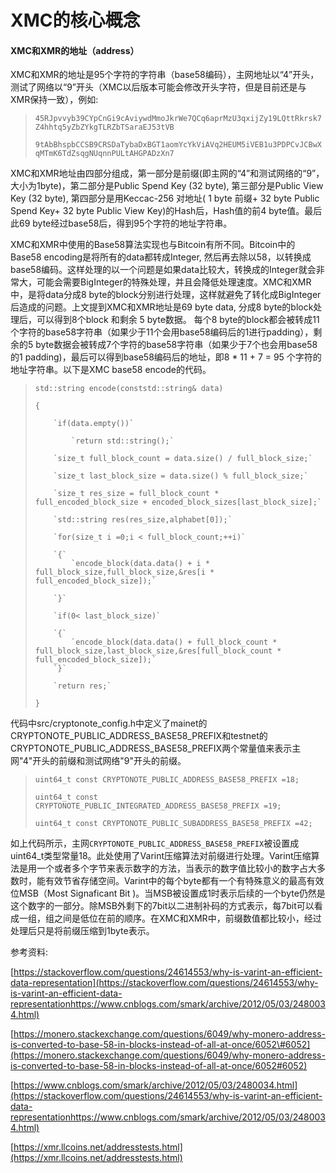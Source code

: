 # XMC的核心概念

#### XMC和XMR的地址（address）

XMC和XMR的地址是95个字符的字符串（base58编码），主网地址以“4”开头，测试了网络以“9”开头（XMC以后版本可能会修改开头字符，但是目前还是与XMR保持一致），例如:

> `45RJpvvyb39CYpCnGi9cAviywdMmoJkrWe7QCq6aprMzU3qxijZy19LQttRkrsk7Z4hhtq5yZbZYkgTLRZbTSaraEJ53tVB`
>
> `9tAbBhspbCCSB9CRSDaTybaDxBGT1aomYcYkViAVq2HEUM5iVEB1u3PDPCvJCBwXqMTmK6TdZsqgNUqnnPULtAHGPADzXn7`

XMC和XMR地址由四部分组成，第一部分是前缀\(即主网的“4”和测试网络的“9”，大小为1byte\)，第二部分是Public Spend Key \(32 byte\), 第三部分是Public View Key \(32 byte\), 第四部分是用Keccac-256 对地址\( 1 byte 前缀+ 32 byte Public Spend Key+ 32 byte Public View Key\)的Hash后，Hash值的前4 byte值。最后此69 byte经过base58后，得到95个字符的地址字符串。

XMC和XMR中使用的Base58算法实现也与Bitcoin有所不同。Bitcoin中的Base58 encoding是将所有的data都转成Integer, 然后再去除以58，以转换成base58编码。这样处理的以一个问题是如果data比较大，转换成的Integer就会非常大，可能会需要BigInteger的特殊处理，并且会降低处理速度。XMC和XMR中，是将data分成8 byte的block分别进行处理，这样就避免了转化成BigInteger后造成的问题。上文提到XMC和XMR地址是69 byte data, 分成8 byte的block处理后，可以得到8个block 和剩余 5 byte数据。 每个8 byte的block都会被转成11个字符的base58字符串（如果少于11个会用base58编码后的1进行padding），剩余的5 byte数据会被转成7个字符的base58字符串（如果少于7个也会用base58的1 padding\)，最后可以得到base58编码后的地址，即8 \* 11 + 7 = 95 个字符的地址字符串。以下是XMC base58 encode的代码。

> `std::string encode(conststd::string& data)`
>
> `{`
>
>         `if(data.empty())`
>
>             `return std::string();`
>
>         `size_t full_block_count = data.size() / full_block_size;`
>
>         `size_t last_block_size = data.size() % full_block_size;`
>
>         `size_t res_size = full_block_count * full_encoded_block_size + encoded_block_sizes[last_block_size];`
>
>         `std::string res(res_size,alphabet[0]);`
>
>         `for(size_t i =0;i < full_block_count;++i)`
>
>         `{`
>             `encode_block(data.data() + i * full_block_size,full_block_size,&res[i * full_encoded_block_size]);`
>
>         `}`
>
>         `if(0< last_block_size)`
>
>         `{`
>             `encode_block(data.data() + full_block_count * full_block_size,last_block_size,&res[full_block_count * full_encoded_block_size]);`
>         `}`
>
>         `return res;`
>
> `}`

代码中src/cryptonote\_config.h中定义了mainet的CRYPTONOTE\_PUBLIC\_ADDRESS\_BASE58\_PREFIX和testnet的CRYPTONOTE\_PUBLIC\_ADDRESS\_BASE58\_PREFIX两个常量值来表示主网"4"开头的前缀和测试网络"9"开头的前缀。

> `uint64_t const CRYPTONOTE_PUBLIC_ADDRESS_BASE58_PREFIX =18;`
>
> `uint64_t const CRYPTONOTE_PUBLIC_INTEGRATED_ADDRESS_BASE58_PREFIX =19;`
>
> `uint64_t const CRYPTONOTE_PUBLIC_SUBADDRESS_BASE58_PREFIX =42;`

如上代码所示，主网`CRYPTONOTE_PUBLIC_ADDRESS_BASE58_PREFIX`被设置成uint64\_t类型常量18。此处使用了Varint压缩算法对前缀进行处理。Varint压缩算法是用一个或者多个字节来表示数字的方法，当表示的数字值比较小的数字占大多数时，能有效节省存储空间。Varint中的每个byte都有一个有特殊意义的最高有效位MSB（Most Signaficant Bit \)。当MSB被设置成1时表示后续的一个byte仍然是这个数字的一部分。除MSB外剩下的7bit以二进制补码的方式表示，每7bit可以看成一组，组之间是低位在前的顺序。在XMC和XMR中，前缀数值都比较小，经过处理后只是将前缀压缩到1byte表示。

参考资料:

[https://stackoverflow.com/questions/24614553/why-is-varint-an-efficient-data-representation](https://stackoverflow.com/questions/24614553/why-is-varint-an-efficient-data-representationhttps://www.cnblogs.com/smark/archive/2012/05/03/2480034.html)

[https://monero.stackexchange.com/questions/6049/why-monero-address-is-converted-to-base-58-in-blocks-instead-of-all-at-once/6052\#6052](https://monero.stackexchange.com/questions/6049/why-monero-address-is-converted-to-base-58-in-blocks-instead-of-all-at-once/6052#6052)

[https://www.cnblogs.com/smark/archive/2012/05/03/2480034.html](https://stackoverflow.com/questions/24614553/why-is-varint-an-efficient-data-representationhttps://www.cnblogs.com/smark/archive/2012/05/03/2480034.html)

[https://xmr.llcoins.net/addresstests.html](https://xmr.llcoins.net/addresstests.html)

